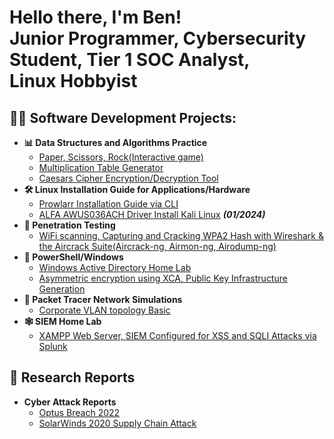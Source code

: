 <h1>Hello there, I'm Ben! <br/>Junior Programmer</a>, Cybersecurity Student</a>, Tier 1 SOC Analyst,<br/> Linux Hobbyist

<h2>👨‍💻 Software Development Projects:</h2>

- <b>📊 Data Structures and Algorithms Practice</b>
  - [Paper, Scissors, Rock\(Interactive game)](https://github.com/Benjamin-Janssens/Python_Projects/blob/main/Paper%2C%20Scissors%2C%20Rock.py)
  - [Multiplication Table Generator](https://github.com/Benjamin-Janssens/Python_Projects/blob/main/Multiplication%20Generator.py)
  - [Caesars Cipher Encryption/Decryption Tool](https://github.com/Benjamin-Janssens/Python_Projects/blob/main/Caesar%20Cipher.py)
- <b>🛠 Linux Installation Guide for Applications/Hardware</b>
  - [Prowlarr Installation Guide via CLI](https://github.com/Benjamin-Janssens/Linux_installs/blob/main/Prowlarr_install_Ubuntu_CLI)
  - [ALFA AWUS036ACH Driver Install Kali Linux](https://github.com/Benjamin-Janssens/Linux_installs/blob/main/AWUS036ACH_Driver_Install) <b><i>(01/2024)</b></i>
- <b>🥷 Penetration Testing</b>
  - [WiFi scanning, Capturing and Cracking WPA2 Hash with Wireshark & the Aircrack Suite\(Aircrack-ng, Airmon-ng, Airodump-ng)](https://github.com/Benjamin-Janssens/Penetration_Testing/blob/main/Airodump-NG-Aircrack-NG.pdf)
- <b>🏢 PowerShell/Windows</b>
  - [Windows Active Directory Home Lab](https://github.com/Benjamin-Janssens/Windows/blob/main/Windows%20Active%20Directory%20Home%20Lab.docx)
  - [Asymmetric encryption using XCA, Public Key Infrastructure Generation](https://github.com/Benjamin-Janssens/Windows/blob/main/Creating%20Digital%20Certificates%20and%20Private%20Keys.docx)
- <b>📶 Packet Tracer Network Simulations</b>
  - [Corporate VLAN topology Basic](https://github.com/Benjamin-Janssens/Packet_Tracer/blob/main/Basic%20VLAN%20packet%20tracer.pkt)
- <b>🕸 SIEM Home Lab </b>
  - [XAMPP Web Server, SIEM Configured for XSS and SQLI Attacks via Splunk](https://github.com/Benjamin-Janssens/Windows/blob/main/SIEM%20Home%20Lab.pdf)
<h2>📑 Research Reports </h2>

- <b>Cyber Attack Reports</b>
  - [Optus Breach 2022](https://github.com/Benjamin-Janssens/Research_Reports/blob/main/Optus%20Breach%20Research%20Report.docx)
  - [SolarWinds 2020 Supply Chain Attack](https://github.com/Benjamin-Janssens/Research_Reports/blob/main/SolarWinds%20Report.docx)
</html>
<!--
**Benjamin-janssens/Benjamin-Janssens** is a ✨ _special_ ✨ repository because its `README.md` (this file) appears on your GitHub profile.

Here are some ideas to get you started:

- 🔭 I’m currently working on ...
- 🌱 I’m currently learning ...
- 👯 I’m looking to collaborate on ...
- 🤔 I’m looking for help with ...
- 💬 Ask me about ...
- 📫 How to reach me: ...
- 😄 Pronouns: ...
- ⚡ Fun fact: ...
-->
